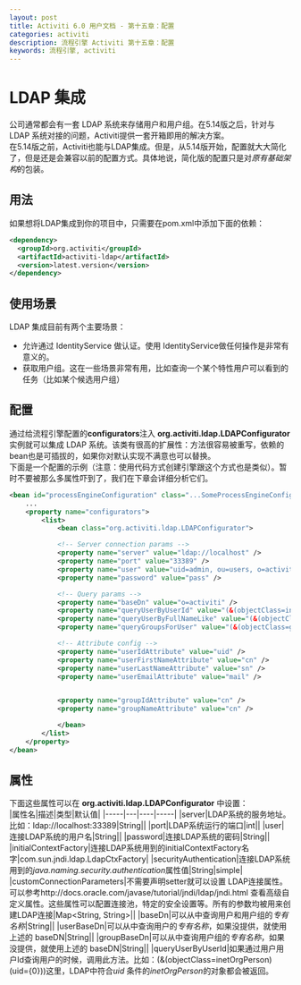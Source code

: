```yaml
---
layout: post
title: Activiti 6.0 用户文档 - 第十五章：配置
categories: activiti
description: 流程引擎 Activiti 第十五章：配置
keywords: 流程引擎, activiti
---
```

# LDAP 集成
公司通常都会有一套 LDAP 系统来存储用户和用户组。在5.14版之后，针对与 LDAP 系统对接的问题，Activiti提供一套开箱即用的解决方案。  
在5.14版之前，Activiti也能与LDAP集成。但是，从5.14版开始，配置就大大简化了，但是还是会兼容以前的配置方式。具体地说，简化版的配置只是对*原有基础架构*的包装。  
## 用法
如果想将LDAP集成到你的项目中，只需要在pom.xml中添加下面的依赖：
```xml
<dependency>
  <groupId>org.activiti</groupId>
  <artifactId>activiti-ldap</artifactId>
  <version>latest.version</version>
</dependency>
```
## 使用场景
LDAP 集成目前有两个主要场景：
- 允许通过 IdentityService 做认证。使用 IdentityService做任何操作是非常有意义的。
- 获取用户组。这在一些场景非常有用，比如查询一个某个特性用户可以看到的任务（比如某个候选用户组）

## 配置
通过给流程引擎配置的**configurators**注入 **org.activiti.ldap.LDAPConfigurator** 实例就可以集成 LDAP 系统。该类有很高的扩展性：方法很容易被重写，依赖的bean也是可插拔的，如果你对默认实现不满意也可以替换。  
下面是一个配置的示例（注意：使用代码方式创建引擎跟这个方式也是类似）。暂时不要被那么多属性吓到了，我们在下章会详细分析它们。
```xml
<bean id="processEngineConfiguration" class="...SomeProcessEngineConfigurationClass">
    ...
    <property name="configurators">
        <list>
            <bean class="org.activiti.ldap.LDAPConfigurator">

            <!-- Server connection params -->
            <property name="server" value="ldap://localhost" />
            <property name="port" value="33389" />
            <property name="user" value="uid=admin, ou=users, o=activiti" />
            <property name="password" value="pass" />

            <!-- Query params -->
            <property name="baseDn" value="o=activiti" />
            <property name="queryUserByUserId" value="(&(objectClass=inetOrgPerson)(uid={0}))" />
            <property name="queryUserByFullNameLike" value="(&(objectClass=inetOrgPerson)(|({0}=*{1}*)({2}=*{3}*)))" />
            <property name="queryGroupsForUser" value="(&(objectClass=groupOfUniqueNames)(uniqueMember={0}))" />

            <!-- Attribute config -->
            <property name="userIdAttribute" value="uid" />
            <property name="userFirstNameAttribute" value="cn" />
            <property name="userLastNameAttribute" value="sn" />
            <property name="userEmailAttribute" value="mail" />


            <property name="groupIdAttribute" value="cn" />
            <property name="groupNameAttribute" value="cn" />

            </bean>
        </list>
    </property>
</bean>
```
## 属性
下面这些属性可以在 **org.activiti.ldap.LDAPConfigurator** 中设置：  
|属性名|描述|类型|默认值|
|-----|---|----|-----|
|server|LDAP系统的服务地址。比如：ldap://localhost:33389|String||
|port|LDAP系统运行的端口|int||
|user|连接LDAP系统的用户名|String||
|password|连接LDAP系统的密码|String||
|initialContextFactory|连接LDAP系统用到的initialContextFactory名字|com.sun.jndi.ldap.LdapCtxFactory|
|securityAuthentication|连接LDAP系统用到的*java.naming.security.authentication*属性值|String|simple|
|customConnectionParameters|不需要声明setter就可以设置 LDAP连接属性。可以参考http://docs.oracle.com/javase/tutorial/jndi/ldap/jndi.html 查看高级自定义属性。这些属性可以配置连接池，特定的安全设置等。所有的参数均被用来创建LDAP连接|Map<String, String>||
|baseDn|可以从中查询用户和用户组的*专有名称*|String||
|userBaseDn|可以从中查询用户的*专有名称*，如果没提供，就使用上述的 baseDN|String||
|groupBaseDn|可以从中查询用户组的*专有名称*，如果没提供，就使用上述的 baseDN|String||
|queryUserByUserId|如果通过用户用户Id查询用户的时候，调用此方法。比如：(&(objectClass=inetOrgPerson)(uid={0}))这里，LDAP中符合*uid* 条件的*inetOrgPerson*的对象都会被返回。 